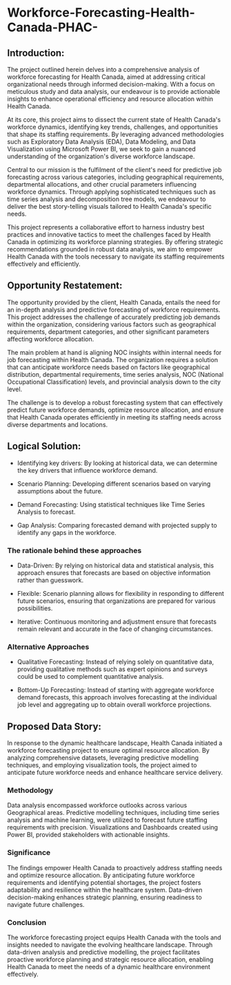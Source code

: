 # Workforce-Forecasting-Health-Canada-PHAC-

## Introduction:
The project outlined herein delves into a comprehensive analysis of workforce forecasting for Health Canada, aimed at addressing critical organizational needs through informed decision-making. With a focus on meticulous study and data analysis, our endeavour is to provide actionable insights to enhance operational efficiency and resource allocation within Health Canada.

At its core, this project aims to dissect the current state of Health Canada's workforce dynamics, identifying key trends, challenges, and opportunities that shape its staffing requirements. By leveraging advanced methodologies such as Exploratory Data Analysis (EDA), Data Modeling, and Data Visualization using Microsoft Power BI, we seek to gain a nuanced understanding of the organization's diverse workforce landscape.

Central to our mission is the fulfilment of the client's need for predictive job forecasting across various categories, including geographical requirements, departmental allocations, and other crucial parameters influencing workforce dynamics. Through applying sophisticated techniques such as time series analysis and decomposition tree models, we endeavour to deliver the best story-telling visuals tailored to Health Canada's specific needs.

This project represents a collaborative effort to harness industry best practices and innovative tactics to meet the challenges faced by Health Canada in optimizing its workforce planning strategies. By offering strategic recommendations grounded in robust data analysis, we aim to empower Health Canada with the tools necessary to navigate its staffing requirements effectively and efficiently.

## Opportunity Restatement:
The opportunity provided by the client, Health Canada, entails the need for an in-depth analysis and predictive forecasting of workforce requirements. This project addresses the challenge of accurately predicting job demands within the organization, considering various factors such as geographical requirements, department categories, and other significant parameters affecting workforce allocation.

The main problem at hand is aligning NOC insights within internal needs for job forecasting within Health Canada. The organization requires a solution that can anticipate workforce needs based on factors like geographical distribution, departmental requirements, time series analysis, NOC (National Occupational Classification) levels, and provincial analysis down to the city level.

The challenge is to develop a robust forecasting system that can effectively predict future workforce demands, optimize resource allocation, and ensure that Health Canada operates efficiently in meeting its staffing needs across diverse departments and locations.
## Logical Solution:

* Identifying key drivers: By looking at historical data, we can determine the key drivers that influence workforce demand.

* Scenario Planning: Developing different scenarios based on varying assumptions about the future.

* Demand Forecasting: Using statistical techniques like Time Series Analysis to forecast.

* Gap Analysis: Comparing forecasted demand with projected supply to identify any gaps in the workforce.

### The rationale behind these approaches

* Data-Driven: By relying on historical data and statistical analysis, this approach ensures that forecasts are based on objective information rather than guesswork.

* Flexible: Scenario planning allows for flexibility in responding to different future scenarios, ensuring that organizations are prepared for various possibilities.

* Iterative: Continuous monitoring and adjustment ensure that forecasts remain relevant and accurate in the face of changing circumstances.

### Alternative Approaches

* Qualitative Forecasting: Instead of relying solely on quantitative data, providing qualitative methods such as expert opinions and surveys could be used to complement quantitative analysis.

* Bottom-Up Forecasting: Instead of starting with aggregate workforce demand forecasts, this approach involves forecasting at the individual job level and aggregating up to obtain overall workforce projections.

## Proposed Data Story:

In response to the dynamic healthcare landscape, Health Canada initiated a workforce forecasting project to ensure optimal resource allocation. By analyzing comprehensive datasets, leveraging predictive modelling techniques, and employing visualization tools, the project aimed to anticipate future workforce needs and enhance healthcare service delivery.

### Methodology

Data analysis encompassed workforce outlooks across various Geographical areas. Predictive modelling techniques, including time series analysis and machine learning, were utilized to forecast future staffing requirements with precision. Visualizations and Dashboards created using Power BI, provided stakeholders with actionable insights.

### Significance

The findings empower Health Canada to proactively address staffing needs and optimize resource allocation. By anticipating future workforce requirements and identifying potential shortages, the project fosters adaptability and resilience within the healthcare system. Data-driven decision-making enhances strategic planning, ensuring readiness to navigate future challenges.

### Conclusion

The workforce forecasting project equips Health Canada with the tools and insights needed to navigate the evolving healthcare landscape. Through data-driven analysis and predictive modelling, the project facilitates proactive workforce planning and strategic resource allocation, enabling Health Canada to meet the needs of a dynamic healthcare environment effectively.
